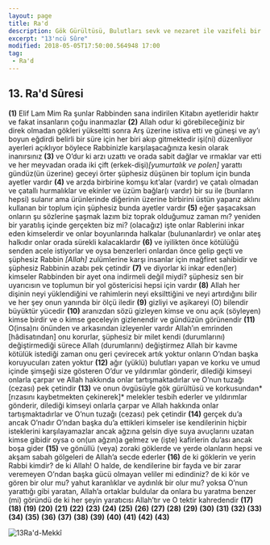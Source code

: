 ```yaml
---
layout: page
title: Ra'd
description: Gök Gürültüsü, Bulutları sevk ve nezaret ile vazifeli bir melek. Tehdit etmek, korkutmak
excerpt: "13'ncü Sûre"
modified: 2018-05-05T17:50:00.564948 17:00
tag: 
 - Ra'd
---
```


## 13. Ra'd Sûresi

**(1)** Elif Lam Mim Ra şunlar Rabbinden sana indirilen Kitabın ayetleridir haktır ve fakat insanların çoğu inanmazlar
**(2)** Allah odur ki görebileceğiniz bir direk olmadan gökleri yükseltti sonra Arş üzerine istiva etti ve güneşi ve ay’ı boyun eğdirdi belirli bir süre için her biri akıp gitmektedir işi(ni) düzenliyor ayerleri açıklıyor böylece Rabbinizle karşılaşacağınıza kesin olarak inanırsınız
**(3)** ve O’dur ki arzı uzattı ve orada sabit dağlar ve ırmaklar var etti ve her meyvadan orada iki çift (erkek-dişi)*[yumurtalık ve polen]* yarattı gündüz(ün üzerine) geceyi örter şüphesiz düşünen bir toplum için bunda ayetler vardır
**(4)** ve arzda birbirine komşu kıt’alar (vardır) ve çatalı olmadan ve çatallı hurmalıklar ve ekinler ve üzüm bağlar(ı vardır) bir su ile (bunların hepsi) sulanır ama ürünlerinde diğerinin üzerine birbirini üstün yaparız aklını kullanan bir toplum için şüphesiz bunda ayetler vardır
**(5)** eğer şaşacaksan onların şu sözlerine şaşmak lazım biz toprak olduğumuz  zaman mı? yeniden bir yaratılış içinde gerçekten biz mi? (olacağız) işte onlar Rablerini inkar eden kimselerdir ve onlar boyunlarında halkalar (bulunanlardır) ve onlar ateş halkıdır onlar orada sürekli kalacaklardır
**(6)** ve iyilikten önce kötülüğü senden acele istiyorlar ve oysa benzerleri onlardan önce gelip geçti ve şüphesiz Rabbin *[Allah]* zulümlerine karşı insanlar için mağfiret sahibidir ve şüphesiz Rabbinin azabı pek çetindir
**(7)** ve diyorlar ki inkar eden(ler) kimseler	Rabbinden bir ayet ona indirmeli değil miydi? şüphesiz sen bir uyarıcısın ve toplumun bir yol göstericisi hepsi için vardır
**(8)** Allah her dişinin neyi yüklendiğini ve rahimlerin neyi eksilttiğini ve neyi artırdığını bilir ve her şey onun yanında bir ölçü iledir
**(9)** gizliyi ve aşikareyi (O) bilendir büyüktür yücedir
**(10)** aranızdan sözü gizleyen kimse ve onu açık (söyleyen) kimse birdir ve o kimse geceleyin gizlenendir ve gündüzün görünendir
**(11)** O(insa)nı önünden ve arkasından izleyenler vardır Allah’ın emrinden [hâdisatından] onu korurlar, şüphesiz bir milet kendi (durumlarını) değiştirmediği sürece Allah (durumlarını) değiştirmez Allah bir kavme kötülük istediği zaman onu geri çevirecek artık yoktur onların O’ndan başka koruyucuları zaten yoktur
**(12)** ağır (yüklü) bulutları yapan ve korku ve umud içinde şimşeği size gösteren O’dur ve yıldırımlar gönderir, dilediği kimseyi onlarla çarpar ve Allah hakkında onlar tartışmaktadırlar ve O’nun tuzağı (cezası) pek çetindir
**(13)** ve onun övgüsüyle gök gürültüsü ve korkusundan*[rızasını kaybetmekten çekinerek]* melekler tesbih ederler ve yıldırımlar gönderir, dilediği kimseyi onlarla çarpar ve Allah hakkında onlar tartışmaktadırlar ve O’nun tuzağı (cezası) pek çetindir
**(14)** gerçek du’a ancak O’nadır O’ndan başka du’a ettikleri kimseler ise kendilerinin hiçbir isteklerini karşılayamazlar ancak ağzına gelsin diye suya avuçlarını uzatan kimse gibidir oysa o on(un ağzın)a gelmez ve (işte) kafirlerin du’ası ancak boşa gider
**(15)** ve gönüllü (veya) zoraki göklerde ve yerde olanların hepsi ve akşam sabah gölgeleri de Allah’a secde ederler
**(16)** de ki göklerin ve yerin Rabbi kimdir? de ki Allah! O halde, de kendilerine bir fayda ve bir zarar veremeyen O’ndan başka gücü olmayan veliler mi edindiniz? de ki kör ve gören bir olur mu? yahut karanlıklar ve aydınlık bir olur mu? yoksa O’nun yarattığı gibi yaratan, Allah’a ortaklar buldular da onlara bu yaratma benzer (mi) göründü de ki her şeyin yaratıcısı Allah’tır ve O tektir kahredendir
**(17)** 
**(18)** 
**(19)** 
**(20)** 
**(21)** 
**(22)** 
**(23)** 
**(24)** 
**(25)** 
**(26)** 
**(27)** 
**(28)** 
**(29)** 
**(30)** 
**(31)** 
**(32)** 
**(33)** 
**(34)** 
**(35)** 
**(36)** 
**(37)** 
**(38)** 
**(39)** 
**(40)** 
**(41)** 
**(42)** 
**(43)** 

![13Ra'd-Mekkî]({{site.url}}/images/ayrac-muhur.png "mühür")
